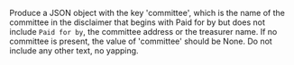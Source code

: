 Produce a JSON object with the key 'committee', which is the name of the committee in the disclaimer that begins with Paid for by but does not include `Paid for by`, the committee address or the treasurer name. If no committee is present, the value of 'committee' should be None. Do not include any other text, no yapping.
